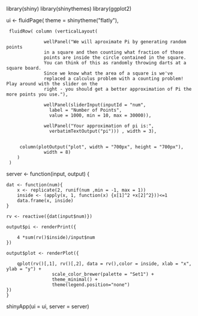 library(shiny)
library(shinythemes)
library(ggplot2)

ui <- fluidPage( theme = shinytheme("flatly"),
        

     fluidRow( column (verticalLayout( 
         
                  wellPanel("We will aproximate Pi by generating random points
                  in a square and then counting what fraction of those
                  points are inside the circle contained in the square.
                  You can think of this as randomly throwing darts at a square board.
                  Since we know what the area of a square is we've 
                  replaced a calculus problem with a counting problem! Play around with the slider on the
                  right - you should get a better approximation of Pi the more points you use."),
                      
                  wellPanel(sliderInput(inputId = "num",
                    label = "Number of Points",
                    value = 1000, min = 10, max = 30000)),
                
                  wellPanel("Your approximation of pi is:",
                    verbatimTextOutput("pi"))) , width = 3),
                       
     
         column(plotOutput("plot", width = "700px", height = "700px"), 
                  width = 8)
        )
     )


server <- function(input, output) {
    
    dat <- function(num){
        x <- replicate(2, runif(num ,min = -1, max = 1))
        inside <- (apply(x, 1, function(x) {x[1]^2 +x[2]^2}))<=1
        data.frame(x, inside)
    }
    
    rv <- reactive({dat(input$num)})
    
    output$pi <- renderPrint({
        
        4 *sum(rv()$inside)/input$num
    })
    
    output$plot <- renderPlot({
        
        qplot(rv()[,1], rv()[,2], data = rv(),color = inside, xlab = "x", ylab = "y") +
                     scale_color_brewer(palette = "Set1") +
                     theme_minimal() +
                     theme(legend.position="none")  
    })
    }

shinyApp(ui = ui, server = server)
